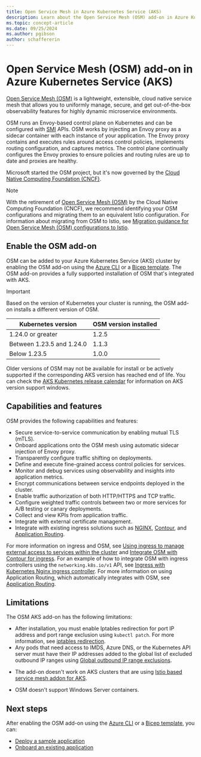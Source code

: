 ```yaml
---
title: Open Service Mesh in Azure Kubernetes Service (AKS)
description: Learn about the Open Service Mesh (OSM) add-on in Azure Kubernetes Service (AKS).
ms.topic: concept-article
ms.date: 09/25/2024
ms.author: pgibson
author: schaffererin
---
```


# Open Service Mesh (OSM) add-on in Azure Kubernetes Service (AKS)

[Open Service Mesh (OSM)](https://docs.openservicemesh.io/) is a lightweight, extensible, cloud native service mesh that allows you to uniformly manage, secure, and get out-of-the-box observability features for highly dynamic microservice environments.

OSM runs an Envoy-based control plane on Kubernetes and can be configured with [SMI](https://smi-spec.io/) APIs. OSM works by injecting an Envoy proxy as a sidecar container with each instance of your application. The Envoy proxy contains and executes rules around access control policies, implements routing configuration, and captures metrics. The control plane continually configures the Envoy proxies to ensure policies and routing rules are up to date and proxies are healthy.

Microsoft started the OSM project, but it's now governed by the [Cloud Native Computing Foundation (CNCF)](https://www.cncf.io/).

> [!NOTE]
> With the retirement of [Open Service Mesh (OSM)](https://docs.openservicemesh.io/) by the Cloud Native Computing Foundation (CNCF), we recommend identifying your OSM configurations and migrating them to an equivalent Istio configuration. For information about migrating from OSM to Istio, see [Migration guidance for Open Service Mesh (OSM) configurations to Istio](open-service-mesh-istio-migration-guidance.md).

## Enable the OSM add-on

OSM can be added to your Azure Kubernetes Service (AKS) cluster by enabling the OSM add-on using the [Azure CLI][osm-azure-cli] or a [Bicep template][osm-bicep]. The OSM add-on provides a fully supported installation of OSM that's integrated with AKS.

> [!IMPORTANT]
> Based on the version of Kubernetes your cluster is running, the OSM add-on installs a different version of OSM.
>
> |Kubernetes version         | OSM version installed |
> |---------------------------|-----------------------|
> | 1.24.0 or greater         | 1.2.5                 |
> | Between 1.23.5 and 1.24.0 | 1.1.3                 |
> | Below 1.23.5              | 1.0.0                 |
>
> Older versions of OSM may not be available for install or be actively supported if the corresponding AKS version has reached end of life. You can check the [AKS Kubernetes release calendar](./supported-kubernetes-versions.md#aks-kubernetes-release-calendar) for information on AKS version support windows.

## Capabilities and features

OSM provides the following capabilities and features:

- Secure service-to-service communication by enabling mutual TLS (mTLS).
- Onboard applications onto the OSM mesh using automatic sidecar injection of Envoy proxy.
- Transparently configure traffic shifting on deployments.
- Define and execute fine-grained access control policies for services.
- Monitor and debug services using observability and insights into application metrics.
- Encrypt communications between service endpoints deployed in the cluster.
- Enable traffic authorization of both HTTP/HTTPS and TCP traffic.
- Configure weighted traffic controls between two or more services for A/B testing or canary deployments.
- Collect and view KPIs from application traffic.
- Integrate with external certificate management.
- Integrate with existing ingress solutions such as [NGINX][nginx], [Contour][contour], and [Application Routing][app-routing].

For more information on ingress and OSM, see [Using ingress to manage external access to services within the cluster][osm-ingress] and [Integrate OSM with Contour for ingress][osm-contour]. For an example of how to integrate OSM with ingress controllers using the `networking.k8s.io/v1` API, see [Ingress with Kubernetes Nginx ingress controller][osm-nginx]. For more information on using Application Routing, which automatically integrates with OSM, see [Application Routing][app-routing].

## Limitations

The OSM AKS add-on has the following limitations:

- After installation, you must enable Iptables redirection for port IP address and port range exclusion using `kubectl patch`. For more information, see [iptables redirection][ip-tables-redirection].
- Any pods that need access to IMDS, Azure DNS, or the Kubernetes API server must have their IP addresses added to the global list of excluded outbound IP ranges using [Global outbound IP range exclusions][global-exclusion].
* The add-on doesn't work on AKS clusters that are using [Istio based service mesh addon for AKS][istio-about].
- OSM doesn't support Windows Server containers.

## Next steps

After enabling the OSM add-on using the [Azure CLI][osm-azure-cli] or a [Bicep template][osm-bicep], you can:

- [Deploy a sample application][osm-deploy-sample-app]
- [Onboard an existing application][osm-onboard-app]

[ip-tables-redirection]: https://release-v1-2.docs.openservicemesh.io/docs/guides/traffic_management/iptables_redirection/
[global-exclusion]: https://release-v1-2.docs.openservicemesh.io/docs/guides/traffic_management/iptables_redirection/#global-outbound-ip-range-exclusions
[osm-azure-cli]: open-service-mesh-deploy-addon-az-cli.md
[osm-bicep]: open-service-mesh-deploy-addon-bicep.md
[osm-deploy-sample-app]: https://release-v1-2.docs.openservicemesh.io/docs/getting_started/install_apps/
[osm-onboard-app]: https://release-v1-2.docs.openservicemesh.io/docs/guides/app_onboarding/
[nginx]: https://github.com/kubernetes/ingress-nginx
[contour]: https://projectcontour.io/
[osm-ingress]: https://release-v1-2.docs.openservicemesh.io/docs/guides/traffic_management/ingress/
[osm-contour]: https://release-v1-2.docs.openservicemesh.io/docs/demos/ingress_contour
[osm-nginx]: https://release-v1-2.docs.openservicemesh.io/docs/demos/ingress_k8s_nginx
[app-routing]: app-routing.md
[istio-about]: istio-about.md

